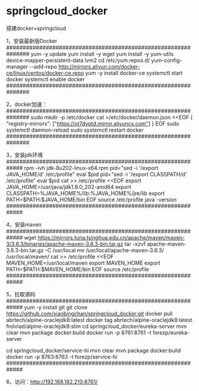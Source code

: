 # springcloud_docker
搭建docker+springcloud

1，安装最新版Docker
###############################################################
yum -y update
yum install -y wget
yum install -y yum-utils device-mapper-persistent-data lvm2
cd /etc/yum.repos.d/
yum-config-manager --add-repo http://mirrors.aliyun.com/docker-ce/linux/centos/docker-ce.repo
yum -y install docker-ce
systemctl start docker
systemctl enable docker
###############################################################

2，docker加速：
###############################################################
sudo mkdir -p /etc/docker
cat >/etc/docker/daemon.json <<EOF
{
  "registry-mirrors": ["https://ot7dvptd.mirror.aliyuncs.com"]
}
EOF
sudo systemctl daemon-reload
sudo systemctl restart docker
###############################################################

3，安装jdk环境
#############################################################
rpm -ivh jdk-8u202-linux-x64.rpm
pid="sed -i '/export JAVA_HOME/d' /etc/profile"
eval $pid
pid="sed -i '/export CLASSPATH/d' /etc/profile"
eval $pid
cat >> /etc/profile <<EOF
export JAVA_HOME=/usr/java/jdk1.8.0_202-amd64
export CLASSPATH=%JAVA_HOME%/lib:%JAVA_HOME%/jre/lib
export PATH=\$PATH:\$JAVA_HOME/bin
EOF
source /etc/profile
java -version
#############################################################

4，安装maven
#############################################################
wget https://mirrors.tuna.tsinghua.edu.cn/apache/maven/maven-3/3.6.3/binaries/apache-maven-3.6.3-bin.tar.gz
tar -xzvf apache-maven-3.6.3-bin.tar.gz -C /usr/local
mv /usr/local/apache-maven-3.6.3/ /usr/local/maven/
cat >> /etc/profile <<EOF
MAVEN_HOME=/usr/local/maven
export MAVEN_HOME
export PATH=\$PATH:\$MAVEN_HOME/bin
EOF
source /etc/profile
#############################################################

5，拉取源码
#############################################################
yum -y install git
git clone https://github.com/xiaobingchan/springcloud_docker.git
docker pull abrtech/alpine-oraclejdk8:latest
docker tag abrtech/alpine-oraclejdk8:latest frolvlad/alpine-oraclejdk8:slim
cd springcloud_docker/eureka-server
mvn clear
mvn package docker:build
docker run -p 8761:8761 -t forezp/eureka-server

cd springcloud_docker/service-hi
mvn clear
mvn package docker:build
docker run -p 8763:8763 -t forezp/service-hi
#############################################################

6，访问：http://192.168.182.210:8761/
